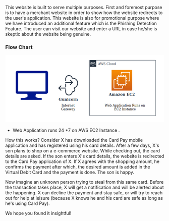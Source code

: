 This website is built to serve multiple purposes. First and foremost purpose is to have a merchant website in order to show how the website redirects to the user's application. This website is also for promotional purpose where we have introduced an additional feature which is the Phishing Detection Feature. The user can visit our website and enter a URL in case he/she is skeptic about the website being genuine.

<h3> Flow Chart </h3>
<img src='Images/WebSite.png' />

* Web Application runs 24 *7 on AWS EC2 Instance .


How this works?
Consider X has downloaded the Card Pay mobile application and has registered using his card details. After a few days, X's son plans to shop on a e-commerce website. While checking out, the card details are asked. If the son enters X's card details, the website is redirected to the Card Pay application of X. If X agrees with the shopping amount, he confirms the payment after which, the desired amount is added in the Virtual Debit Card and the payment is done. The son is happy.

Now imagine an unknown person trying to steal from this same card. Before the transaction takes place, X will get a notification and will be alerted about the happening. X can decline the payment and stay safe, or will try to reach out for help at leisure (because X knows he and his card are safe as long as he's using Card Pay).

We hope you found it insightful!
